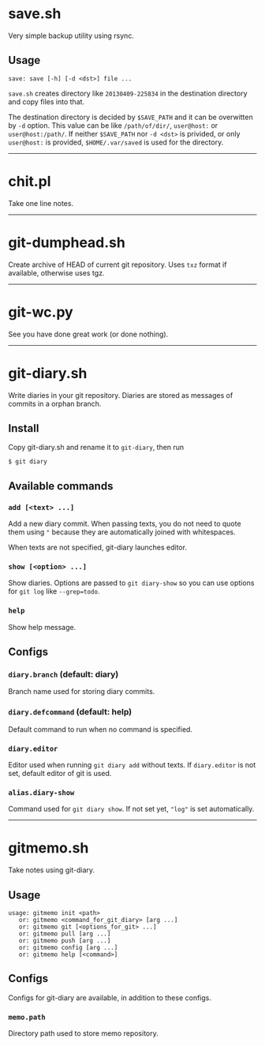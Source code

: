 save.sh
=======

Very simple backup utility using rsync.

Usage
-----

    save: save [-h] [-d <dst>] file ...

`save.sh` creates directory like `20130409-225834` in the destination directory
and copy files into that.

The destination directory is decided by `$SAVE_PATH` and it can be overwitten by
`-d` option. This value can be like `/path/of/dir/`, `user@host:` or
`user@host:/path/`. If neither `$SAVE_PATH` nor `-d <dst>` is privided,
or only `user@host:` is provided, `$HOME/.var/saved` is used for the directory.



***

chit.pl
=======

Take one line notes.



***

git-dumphead.sh
===============

Create archive of HEAD of current git repository.
Uses `txz` format if available, otherwise uses tgz.



***

git-wc.py
=========

See you have done great work (or done nothing).



***

git-diary.sh
============

Write diaries in your git repository. Diaries are stored as messages of commits
in a orphan branch.


Install
-------

Copy git-diary.sh and rename it to `git-diary`, then run

    $ git diary


Available commands
------------------

### `add [<text> ...]`

Add a new diary commit. When passing texts, you do not need to quote them
using `"` because they are automatically joined with whitespaces.

When texts are not specified, git-diary launches editor.

### `show [<option> ...]`

Show diaries. Options are passed to `git diary-show` so you can use options for
`git log` like `--grep=todo`.

### `help`

Show help message.


Configs
-------

### `diary.branch` (default: diary)

Branch name used for storing diary commits.

### `diary.defcommand` (default: help)

Default command to run when no command is specified.

### `diary.editor`

Editor used when running `git diary add` without texts. If `diary.editor` is not
set, default editor of git is used.

### `alias.diary-show`

Command used for `git diary show`. If not set yet, `"log"` is set automatically.



***

gitmemo.sh
==========

Take notes using git-diary.

Usage
-----

    usage: gitmemo init <path>
       or: gitmemo <command_for_git_diary> [arg ...]
       or: gitmemo git [<options_for_git> ...]
       or: gitmemo pull [arg ...]
       or: gitmemo push [arg ...]
       or: gitmemo config [arg ...]
       or: gitmemo help [<command>]

Configs
-------

Configs for git-diary are available, in addition to these configs.

### `memo.path`

Directory path used to store memo repository.

